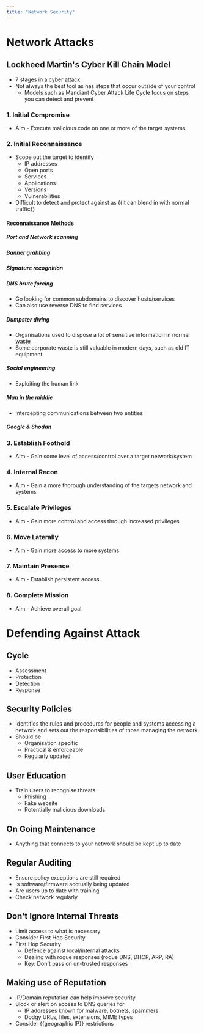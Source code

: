 ```yaml
---
title: "Network Security"
---
```


# **Network Attacks** 
## **Lockheed Martin's Cyber Kill Chain Model**    
- 7 stages in a cyber attack
- Not always the best tool as has steps that occur outside of your control 
	- Models such as Mandiant Cyber Attack Life Cycle focus on steps you can detect and prevent
### 1. Initial Compromise
- Aim - Execute malicious code on one or more of the target systems 

### 2. Initial Reconnaissance
- Scope out the target to identify   
	- IP addresses
	- Open ports
	- Services
	- Applications
	- Versions
	- Vulnerabilities
- Difficult to detect and protect against as {{it can blend in with normal traffic}}  
#### Reconnaissance Methods    
##### Port and Network scanning
##### Banner grabbing
##### Signature recognition
##### DNS brute forcing  
- Go looking for common subdomains to discover hosts/services 
- Can also use reverse DNS to find services
##### Dumpster diving  
- Organisations used to dispose a lot of sensitive information in normal waste
- Some corporate waste is still valuable in modern days, such as old IT equipment
##### Social engineering  
- Exploiting the human link
##### Man in the middle  
- Intercepting communications between two entities
##### Google & Shodan

### 3. Establish Foothold
- Aim - Gain some level of access/control over a target network/system 

### 4. Internal Recon
- Aim - Gain a more thorough understanding of the targets network and systems

### 5. Escalate Privileges
- Aim - Gain more control and access through increased privileges 

### 6. Move Laterally
- Aim - Gain more access to more systems 

### 7. Maintain Presence
- Aim - Establish persistent access 

### 8. Complete Mission
- Aim - Achieve overall goal 

# **Defending Against Attack**    
## **Cycle** 
- Assessment
- Protection
- Detection
- Response
 
## **Security Policies** 
- Identifies the rules and procedures for people and systems accessing a network and sets out the responsibilities of those managing the network
- Should be  
	- Organisation specific
	- Practical & enforceable
	- Regularly updated

## **User Education** 
- Train users to recognise threats
	- Phishing
	- Fake website
	- Potentially malicious downloads

## **On Going Maintenance** 
- Anything that connects to your network should be kept up to date
 
## **Regular Auditing** 
- Ensure policy exceptions are still required
- Is software/firmware acctually being updated
- Are users up to date with training
- Check network regularly
 
## **Don't Ignore Internal Threats**  
- Limit access to what is necessary
- Consider First Hop Security
- First Hop Security  
	- Defence against local/internal attacks 
	- Dealing with rogue responses (rogue DNS, DHCP, ARP, RA)
	- Key: Don't pass on un-trusted responses

## **Making use of Reputation** 
- IP/Domain reputation can help improve security
- Block or alert on access to DNS queries for  
	- IP addresses known for malware, botnets, spammers
	- Dodgy URLs, files, extensions, MIME types
- Consider {{geographic IP}} restrictions 

